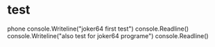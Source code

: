 # test
phone
console.Writeline("joker64 first test")
console.Readline()
console.Writeline("also test for joker64 programe")
console.Readline()
